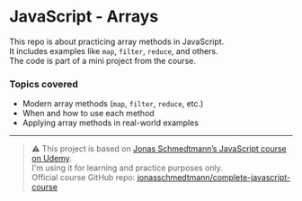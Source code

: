 # JavaScript - Arrays

This repo is about practicing array methods in JavaScript.  
It includes examples like `map`, `filter`, `reduce`, and others.  
The code is part of a mini project from the course.

### Topics covered

- Modern array methods (`map`, `filter`, `reduce`, etc.)
- When and how to use each method
- Applying array methods in real-world examples

---

> ⚠️ This project is based on [Jonas Schmedtmann’s JavaScript course on Udemy](https://www.udemy.com/course/the-complete-javascript-course/?couponCode=ST14MT150425G3).  
> I'm using it for learning and practice purposes only.  
> Official course GitHub repo: [jonasschmedtmann/complete-javascript-course](https://github.com/jonasschmedtmann/complete-javascript-course)
